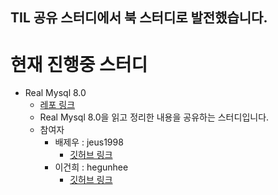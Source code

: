 ## TIL 공유 스터디에서 북 스터디로 발전했습니다.

# 현재 진행중 스터디
- Real Mysql 8.0
  - [레포 링크](https://github.com/TILBookStudy/Real-Mysql8.0-Study)
  - Real Mysql 8.0을 읽고 정리한 내용을 공유하는 스터디입니다.
  - 참여자
    - 배제우 : jeus1998
      - [깃허브 링크](https://github.com/jeus1998)
    - 이건희 : hegunhee
      - [깃허브 링크](https://github.com/hegunhee)

<!--

**Here are some ideas to get you started:**

🙋‍♀️ A short introduction - what is your organization all about?
🌈 Contribution guidelines - how can the community get involved?
👩‍💻 Useful resources - where can the community find your docs? Is there anything else the community should know?
🍿 Fun facts - what does your team eat for breakfast?
🧙 Remember, you can do mighty things with the power of [Markdown](https://docs.github.com/github/writing-on-github/getting-started-with-writing-and-formatting-on-github/basic-writing-and-formatting-syntax)
-->
